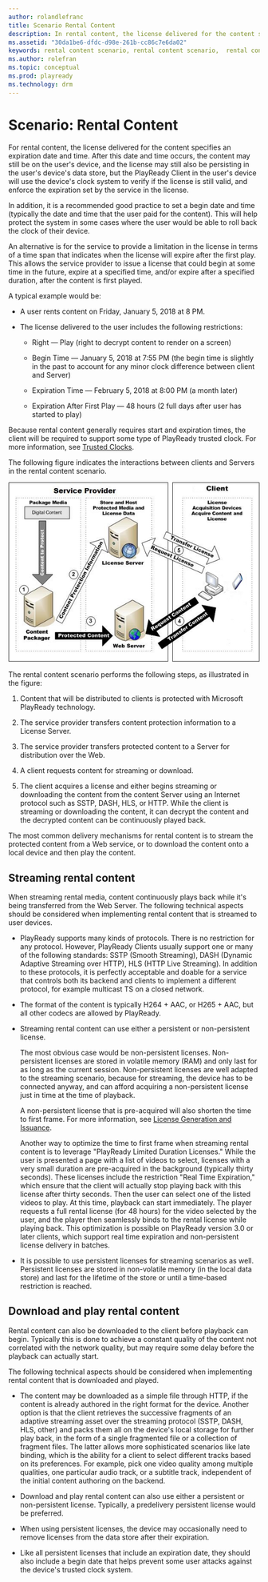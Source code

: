 ```yaml
---
author: rolandlefranc
title: Scenario Rental Content
description: In rental content, the license delivered for the content specifies an expiration date and time.
ms.assetid: "30da1be6-dfdc-d98e-261b-cc86c7e6da02"
keywords: rental content scenario, rental content scenario,  rental content streaming,  rental content download and play
ms.author: rolefran
ms.topic: conceptual
ms.prod: playready
ms.technology: drm
---
```



# Scenario: Rental Content


For rental content, the license delivered for the content specifies an expiration date and time. After this date and time occurs, the content may still be on the user's device, and the license may still also be persisting in the user's device's data store, but the PlayReady Client in the user's device will use the device's clock system to verify if the license is still valid, and enforce the expiration set by the service in the license.


In addition, it is a recommended good practice to set a begin date and time (typically the date and time that the user paid for the content). This will help protect the system in some cases where the user would be able to roll back the clock of their device.


An alternative is for the service to provide a limitation in the license in terms of a time span that indicates when the license will expire after the first play. This allows the service provider to issue a license that could begin at some time in the future, expire at a specified time, and/or expire after a specified duration, after the content is first played.


A typical example would be:

   *  A user rents content on Friday, January 5, 2018 at 8 PM.

   *  The license delivered to the user includes the following restrictions:

      *  Right &mdash; Play (right to decrypt content to render on a screen)

      *  Begin Time &mdash; January 5, 2018 at 7:55 PM (the begin time is slightly in the past to account for any minor clock difference between client and Server)

      *  Expiration Time &mdash; February 5, 2018 at 8:00 PM (a month later)

      *  Expiration After First Play &mdash; 48 hours (2 full days after user has started to play)





Because rental content generally requires start and expiration times, the client will be required to support some type of PlayReady trusted clock. For more information, see [Trusted Clocks](trusted-clocks.md).


The following figure indicates the interactions between clients and Servers in the rental content scenario.


 ![Rental Content](../images/image26_10.jpg)


The rental content scenario performs the following steps, as illustrated in the figure:

   1. Content that will be distributed to clients is protected with Microsoft PlayReady technology.

   1. The service provider transfers content protection information to a License Server.

   1. The service provider transfers protected content to a Server for distribution over the Web.

   1. A client requests content for streaming or download.

   1. The client acquires a license and either begins streaming or downloading the content from the content Server using an Internet protocol such as SSTP, DASH, HLS, or HTTP. While the client is streaming or downloading the content, it can decrypt the content and the decrypted content can be continuously played back.



The most common delivery mechanisms for rental content is to stream the protected content from a Web service, or to download the content onto a local device and then play the content.

<a id="ID4EID"></a>


## Streaming rental content


When streaming rental media, content continuously plays back while it's being transferred from the Web Server. The following technical aspects should be considered when implementing rental content that is streamed to user devices.

   *  PlayReady supports many kinds of protocols. There is no restriction for any protocol. However, PlayReady Clients usually support one or many of the following standards: SSTP (Smooth Streaming), DASH (Dynamic Adaptive Streaming over HTTP), HLS (HTTP Live Streaming). In addition to these protocols, it is perfectly acceptable and doable for a service that controls both its backend and clients to implement a different protocol, for example multicast TS on a closed network.

   *  The format of the content is typically H264 + AAC, or H265 + AAC, but all other codecs are allowed by PlayReady.

   *  Streaming rental content can use either a persistent or non-persistent license.

      The most obvious case would be non-persistent licenses. Non-persistent licenses are stored in volatile memory (RAM) and only last for as long as the current session. Non-persistent licenses are well adapted to the streaming scenario, because for streaming, the device has to be connected anyway, and can afford acquiring a non-persistent license just in time at the time of playback.

      A non-persistent license that is pre-acquired will also shorten the time to first frame. For more information, see [License Generation and Issuance](license-persistence.md).

      Another way to optimize the time to first frame when streaming rental content is to leverage "PlayReady Limited Duration Licenses." While the user is presented a page with a list of videos to select, licenses with a very small duration are pre-acquired in the background (typically thirty seconds). These licenses include the restriction "Real Time Expiration," which ensure that the client will actually stop playing back with this license after thirty seconds. Then the user can select one of the listed videos to play. At this time, playback can start immediately. The player requests a full rental license (for 48 hours) for the video selected by the user, and the player then seamlessly binds to the rental license while playing back. This optimization is possible on PlayReady version 3.0 or later clients, which support real time expiration and non-persistent license delivery in batches.

   *  It is possible to use persistent licenses for streaming scenarios as well. Persistent licenses are stored in non-volatile memory (in the local data store) and last for the lifetime of the store or until a time-based restriction is reached.

<a id="ID4EHE"></a>



## Download and play rental content


Rental content can also be downloaded to the client before playback can begin. Typically this is done to achieve a constant quality of the content not correlated with the network quality, but may require some delay before the playback can actually start.


The following technical aspects should be considered when implementing rental content that is downloaded and played.

   *  The content may be downloaded as a simple file through HTTP, if the content is already authored in the right format for the device. Another option is that the client retrieves the successive fragments of an adaptive streaming asset over the streaming protocol (SSTP, DASH, HLS, other) and packs them all on the device's local storage for further play back, in the form of a single fragmented file or a collection of fragment files. The latter allows more sophisticated scenarios like late binding, which is the ability for a client to select different tracks based on its preferences. For example, pick one video quality among multiple qualities, one particular audio track, or a subtitle track, independent of the initial content authoring on the backend.

   *  Download and play rental content can also use either a persistent or non-persistent license. Typically, a predelivery persistent license would be preferred.

   *  When using persistent licenses, the device may occasionally need to remove licenses from the data store after their expiration.

   *  Like all persistent licenses that include an expiration date, they should also include a begin date that helps prevent some user attacks against the device's trusted clock system.

